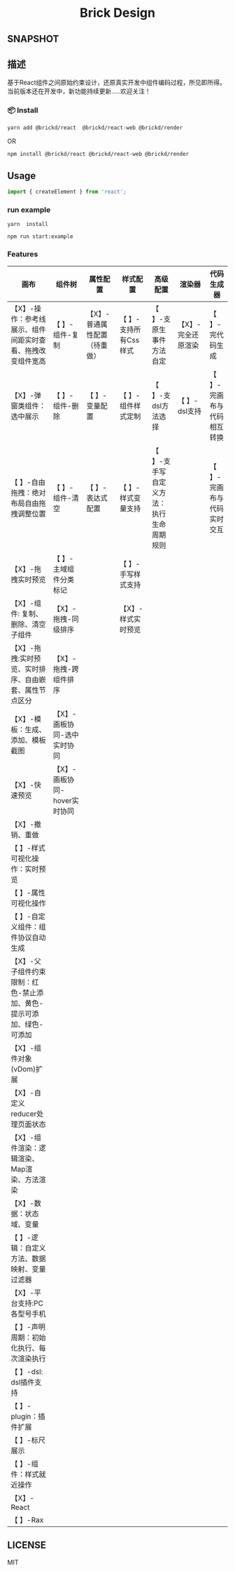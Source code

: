 <h1 align='center'>Brick Design</h1>

## SNAPSHOT

## 描述
基于React组件之间原始约束设计，还原真实开发中组件编码过程，所见即所得。当前版本还在开发中，新功能持续更新.....欢迎关注！


###  📦 Install
```sh
yarn add @brickd/react  @brickd/react-web @brickd/render
```
OR
```sh
npm install @brickd/react @brickd/react-web @brickd/render
```
## Usage
```jsx
import { createElement } from 'react';
```
### run example

```
yarn  install

npm run start:example
```
### Features

| 画布                                                         | 组件树                        | 属性配置                      | 样式配置            | 高级配置                           | 渲染器              | 代码生成器           |
| ------------------------------------------------------------ | ----------------------------- | ----------------------------- | ------------------- | ---------------------------------- | ------------------- | -------------------- |
| 【X】-操作：参考线展示、组件间距实时查看、拖拽改变组件宽高  | 【  】-组件-复制                | 【X】-普通属性配置（待重做） | 【  】-支持所有Css样式 | 【  】-支原生事件方法自定            | 【X】-完全还原渲染 | 【  】-完代码生成      |
| 【X】-弹窗类组件：选中展示                                  | 【  】-组件-删除                | 【  】-变量配置                 | 【  】-组件样式定制   | 【  】-支dsl方法选择                 | 【  】-dsl支持        | 【  】-完画布与代码相互转换 |
| 【  】-自由拖拽：绝对布局自由拖拽调整位置                     | 【  】-组件-清空                | 【  】-表达式配置               | 【  】-样式变量支持   | 【  】-支手写自定义方法：执行生命周期规则 |                     | 【  】-完画布与代码实时交互 |
| 【X】-拖拽实时预览                                          | 【  】-主域组件分类标记         |                               | 【  】-手写样式支持   |                                    |                     |                      |
| 【X】-组件: 复制、删除、清空子组件                          | 【X】-拖拽-同级排序          |                               | 【X】-样式实时预览 |                                    |                     |                      |
| 【X】-拖拽:实时预览、实时排序、自由嵌套、属性节点区分       | 【X】-拖拽-跨组件排序        |                               |                     |                                    |                     |                      |
| 【X】-模板：生成、添加、模板截图                            | 【X】-画板协同-选中实时协同  |                               |                     |                                    |                     |                      |
| 【X】-快速预览                                              | 【X】-画板协同-hover实时协同 |                               |                     |                                    |                     |                      |
| 【X】-撤销、重做                                            |                               |                               |                     |                                    |                     |                      |
| 【  】-样式可视化操作：实时预览                                |                               |                               |                     |                                    |                     |                      |
| 【  】-属性可视化操作                                          |                               |                               |                     |                                    |                     |                      |
| 【  】-自定义组件：组件协议自动生成                            |                               |                               |                     |                                    |                     |                      |
| 【X】-父子组件约束限制：红色-禁止添加、黄色-提示可添加、绿色-可添加 |                               |                               |                     |                                    |                     |                      |
| 【X】-组件对象(vDom)扩展                                    |                               |                               |                     |                                    |                     |                      |
| 【X】-自定义reducer处理页面状态                             |                               |                               |                     |                                    |                     |                      |
| 【X】-组件渲染：逻辑渲染、Map渲染、方法渲染                 |                               |                               |                     |                                    |                     |                      |
| 【X】-数据：状态域、变量                                    |                               |                               |                     |                                    |                     |                      |
| 【  】-逻辑：自定义方法、数据映射、变量过滤器                  |                               |                               |                     |                                    |                     |                      |
| 【X】-平台支持:PC各型号手机                                 |                               |                               |                     |                                    |                     |                      |
| 【  】-声明周期：初始化执行、每次渲染执行                      |                               |                               |                     |                                    |                     |                      |
| 【  】-dsl: dsl插件支持                                        |                               |                               |                     |                                    |                     |                      |
| 【  】-plugin：插件扩展                                        |                               |                               |                     |                                    |                     |                      |
| 【  】-标尺展示                                                |                               |                               |                     |                                    |                     |                      |
| 【  】-组件：样式就近操作                                      |                               |                               |                     |                                    |                     |                      |
| 【X】-React                                                 |                               |                               |                     |                                    |                     |                      |
| 【  】-Rax                                                     |                               |                               |                     |                                    |                     |                      |

## LICENSE

MIT
